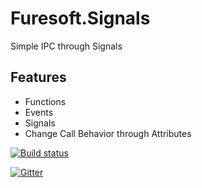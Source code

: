 # Furesoft.Signals
Simple IPC through Signals 

## Features
- Functions
- Events
- Signals
- Change Call Behavior through Attributes

[![Build status](https://ci.appveyor.com/api/projects/status/peu14ie5uqmf6ho6?svg=true)](https://ci.appveyor.com/project/furesoft/furesoft-signals)

[![Gitter](https://badges.gitter.im/furesoft/Furesoft.Signals.svg)](https://gitter.im/furesoft/Furesoft.Signals?utm_source=badge&utm_medium=badge&utm_campaign=pr-badge&utm_content=body_badge)
